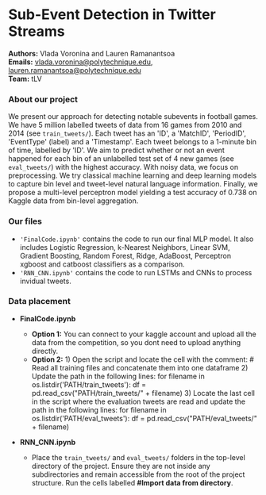 # Sub-Event Detection in Twitter Streams 
**Authors:** Vlada Voronina and Lauren Ramanantsoa  
**Emails:** vlada.voronina@polytechnique.edu, lauren.ramanantsoa@polytechnique.edu  
**Team:** tLV

### About our project
We present our approach for detecting notable subevents in football games. We have 5 million labelled tweets of data from 16 games from 2010 and 2014 (see `train_tweets/`). Each tweet has an 'ID', a 'MatchID', 'PeriodID', 'EventType' (label) and a 'Timestamp'. Each tweet belongs to a 1-minute bin of time, labelled by 'ID'. We aim to predict whether or not an event happened for each bin of an unlabelled test set of 4 new games (see `eval_tweets/`) with the highest accuracy. With noisy data, we focus on preprocessing. We try classical machine learning and deep learning models to capture bin level and tweet-level natural language information. Finally, we propose a multi-level perceptron model yielding a test accuracy of 0.738 on Kaggle data from bin-level aggregation.


### Our files
- `'FinalCode.ipynb'` contains the code to run our final MLP model. It also includes Logistic Regression, k-Nearest Neighbors, Linear SVM, Gradient Boosting, Random Forest, Ridge, AdaBoost, Perceptron xgboost and catboost classifiers as a comparison.
- `'RNN_CNN.ipynb'` contains the code to run LSTMs and CNNs to process invidual tweets.

### Data placement
- **FinalCode.ipynb**
    - **Option 1:** You can connect to your kaggle account and upload all the data from the competition, so you dont need to upload anything directly. 
    - **Option 2:** 
                1) Open the script and locate the cell with the comment: # Read all training files and concatenate them into one dataframe
                2) Update the path in the following lines: 
                   for filename in os.listdir('PATH/train_tweets'):
                   df = pd.read_csv("PATH/train_tweets/" + filename)
                3) Locate the last cell in the script where the evaluation tweets are read and update the path in the following lines:
                   for filename in os.listdir('PATH/eval_tweets'):
                   df = pd.read_csv("PATH/eval_tweets/" + filename)
    
- **RNN_CNN.ipynb**
    - Place the `train_tweets/` and `eval_tweets/` folders in the top-level directory of the project. Ensure they are not inside any subdirectories and remain accessible from the root of the project structure. Run the cells labelled **#Import data from directory**.

